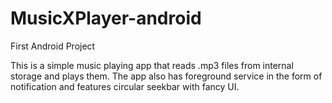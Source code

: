 # MusicXPlayer-android
First Android Project

This is a simple music playing app that reads .mp3 files from internal storage and plays them. The app also has foreground service in the form of notification and features circular seekbar with fancy UI. 
